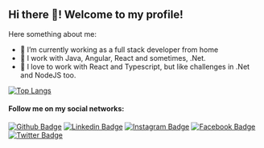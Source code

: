 ## Hi there 👋! Welcome to my profile!

Here something about me:

- 🔭 I’m currently working as a full stack developer from home
- 🌱 I work with Java, Angular, React and sometimes, .Net.
- 💜 I love to work with React and Typescript, but like challenges in .Net and NodeJS too.

[![Top Langs](https://github-readme-stats.vercel.app/api/top-langs/?username=mavortius)](https://github.com/mavortius/github-readme-stats)



#### Follow me on my social networks:
[![Github Badge](https://img.shields.io/badge/-Github-000?style=flat-square&logo=Github&logoColor=white&link=https://github.com/mavortius)](https://github.com/mavortius)
[![Linkedin Badge](https://img.shields.io/badge/-LinkedIn-blue?style=flat-square&logo=Linkedin&logoColor=white&link=https://www.linkedin.com/in/marcelo-martins-64187329)](https://www.linkedin.com/in/marcelo-martins-64187329/)
[![Instagram Badge](https://img.shields.io/badge/-Instagram-C13584?style=flat-square&labelColor=C13584&logo=instagram&logoColor=white&link=https://www.instagram.com/marcelomartins360/)](https://www.instagram.com/marcelomartins360/)
[![Facebook Badge](https://img.shields.io/badge/-Facebook-blue?style=flat-square&labelColor=blue&logo=facebook&logoColor=white&link=https://www.facebook.com/maralmart/)](https://www.facebook.com/maralmart/)
[![Twitter Badge](https://img.shields.io/badge/-Twitter-blue?style=flat-square&labelColor=blue&logo=twitter&logoColor=white&link=https://twitter.com/maralmart)](https://twitter.com/maralmart)
